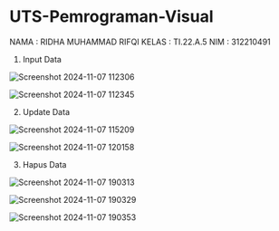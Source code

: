 # UTS-Pemrograman-Visual
NAMA : RIDHA MUHAMMAD RIFQI
KELAS : TI.22.A.5
NIM : 312210491


1. Input Data

![Screenshot 2024-11-07 112306](https://github.com/user-attachments/assets/0e0d1099-645a-441b-8af0-541c6927a9af)


![Screenshot 2024-11-07 112345](https://github.com/user-attachments/assets/006f47bb-6425-44b2-b4a8-e151fbf01d26)


2. Update Data


![Screenshot 2024-11-07 115209](https://github.com/user-attachments/assets/b4188410-43e7-4328-9732-a75f698e395a)


![Screenshot 2024-11-07 120158](https://github.com/user-attachments/assets/77568a27-8d94-4ba6-b69d-ee2624df64e6)

3. Hapus Data

![Screenshot 2024-11-07 190313](https://github.com/user-attachments/assets/de2e83ca-e701-43aa-976d-a9c3c432208c)


![Screenshot 2024-11-07 190329](https://github.com/user-attachments/assets/61f98072-db50-4463-9a86-7a798bd58664)


![Screenshot 2024-11-07 190353](https://github.com/user-attachments/assets/088337e6-c64a-4a7f-8ddf-6d5bb7ec0de1)



